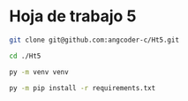 # Hoja de trabajo 5

```bash
git clone git@github.com:angcoder-c/Ht5.git
```

```bash
cd ./Ht5
```

```bash
py -m venv venv
```

```bash
py -m pip install -r requirements.txt
```